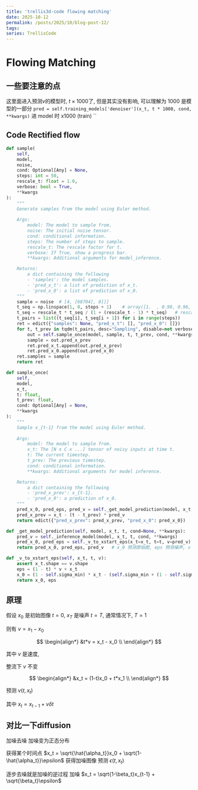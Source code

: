 ```yaml
---
title: 'trellis3d-code flowing matching'
date: 2025-10-12
permalink: /posts/2025/10/blog-post-12/
tags:
series: TrellisCode
---
```


Flowing Matching
======

## 一些要注意的点

这里面进入预测$v$的模型时, $t\times 1000$了, 但是其实没有影响, 可以理解为 1000 是模型的一部分
`pred = self.training_models['denoiser'](x_t, t * 1000, cond, **kwargs)` 进 model 时 x1000 (train)
``

## Code Rectified flow

```python
def sample(
    self,
    model,
    noise,
    cond: Optional[Any] = None,
    steps: int = 50,
    rescale_t: float = 1.0,
    verbose: bool = True,
    **kwargs
):
    """
    Generate samples from the model using Euler method.
    
    Args:
        model: The model to sample from.
        noise: The initial noise tensor.
        cond: conditional information.
        steps: The number of steps to sample.
        rescale_t: The rescale factor for t.
        verbose: If True, show a progress bar.
        **kwargs: Additional arguments for model_inference.

    Returns:
        a dict containing the following
        - 'samples': the model samples.
        - 'pred_x_t': a list of prediction of x_t.
        - 'pred_x_0': a list of prediction of x_0.
    """
    sample = noise  # [4, [68704], 8]]]
    t_seq = np.linspace(1, 0, steps + 1)    # array([1.  , 0.98, 0.96, 0.94, 0.92, 0.9 , 0.88, 0.86, 0.84, 0.82, 0.8 ,
    t_seq = rescale_t * t_seq / (1 + (rescale_t - 1) * t_seq)   # rescale_t
    t_pairs = list((t_seq[i], t_seq[i + 1]) for i in range(steps))
    ret = edict({"samples": None, "pred_x_t": [], "pred_x_0": []})
    for t, t_prev in tqdm(t_pairs, desc="Sampling", disable=not verbose):
        out = self.sample_once(model, sample, t, t_prev, cond, **kwargs)
        sample = out.pred_x_prev
        ret.pred_x_t.append(out.pred_x_prev)
        ret.pred_x_0.append(out.pred_x_0)
    ret.samples = sample
    return ret

def sample_once(
    self,
    model,
    x_t,
    t: float,
    t_prev: float,
    cond: Optional[Any] = None,
    **kwargs
):
    """
    Sample x_{t-1} from the model using Euler method.
    
    Args:
        model: The model to sample from.
        x_t: The [N x C x ...] tensor of noisy inputs at time t.
        t: The current timestep.
        t_prev: The previous timestep.
        cond: conditional information.
        **kwargs: Additional arguments for model inference.

    Returns:
        a dict containing the following
        - 'pred_x_prev': x_{t-1}.
        - 'pred_x_0': a prediction of x_0.
    """
    pred_x_0, pred_eps, pred_v = self._get_model_prediction(model, x_t, t, cond, **kwargs)  # x_t = noise
    pred_x_prev = x_t - (t - t_prev) * pred_v
    return edict({"pred_x_prev": pred_x_prev, "pred_x_0": pred_x_0})

def _get_model_prediction(self, model, x_t, t, cond=None, **kwargs):
    pred_v = self._inference_model(model, x_t, t, cond, **kwargs)
    pred_x_0, pred_eps = self._v_to_xstart_eps(x_t=x_t, t=t, v=pred_v)
    return pred_x_0, pred_eps, pred_v   # x_0 预测原始图, eps 预测噪声, v 预测速度

def _v_to_xstart_eps(self, x_t, t, v):
    assert x_t.shape == v.shape
    eps = (1 - t) * v + x_t
    x_0 = (1 - self.sigma_min) * x_t - (self.sigma_min + (1 - self.sigma_min) * t) * v
    return x_0, eps
```

## 原理

假设 $x_0$ 是初始图像 $t=0$, $x_T$ 是噪声 $t = T$, 通常情况下, $T=1$

则有 $v = x_1 - x_0$

$$
\begin{align*}
&t*v = x_t - x_0 \\
\end{align*}
$$

其中 $v$ 是速度,

整流下 $v$ 不变

$$
\begin{align*}
&x_t = (1-t)x_0 + t*x_1 \\
\end{align*}
$$

预测 $v(t, x_t)$

其中 $x_t = x_{t-1} + v\delta t$

## 对比一下diffusion

加噪去噪
加噪变为正态分布

获得某个时间点
$x_t = \sqrt{\hat{\alpha_t}}x_0 + \sqrt{1-\hat{\alpha_t}}\epsilon$
获得加噪图像
预测 $\epsilon(t, x_t)$

逐步去噪就是加噪的逆过程
加噪
$x_t = \sqrt{1-\beta_t}x_{t-1} + \sqrt{\beta_t}\epsilon$

